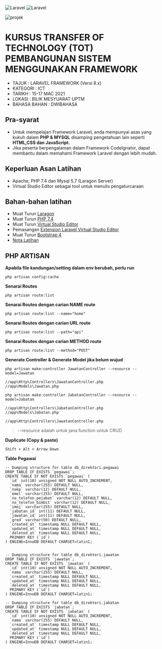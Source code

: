 ![Laravel](https://laravel.com/img/logomark.min.svg) ![Laravel](https://laravel.com/img/logotype.min.svg)

![projek](https://i.postimg.cc/15gJMpYc/laravel8.png)

# KURSUS TRANSFER OF TECHNOLOGY (TOT) PEMBANGUNAN SISTEM MENGGUNAKAN FRAMEWORK
* TAJUK : LARAVEL FRAMEWORK (Versi 8.x)
* KATEGORI : ICT
* TARIKH : 15-17 MAC 2021
* LOKASI : BILIK MESYUARAT UPTM
* BAHASA BAHAN : DWIBAHASA

## Pra-syarat
* Untuk mempelajari Framework Laravel, anda mempunyai asas yang kukuh dalam **PHP & MYSQL** disamping pengetahuan lain seperti **HTML,CSS dan JavaScript.**
* Jika peserta berpengalaman dalam Framework CodeIgnator, dapat membantu dalam memahami Framework Laravel dengan lebih mudah.

## Keperluan Asan Latihan
* Apache, PHP 7.4 dan Mysql 5.7 (Laragon Server)
* Virtual Studio Editor sebagai tool untuk menulis pengaturcaraan

## Bahan-bahan latihan
* Muat Turun [Laragon](https://sourceforge.net/projects/laragon/files/releases/4.0/laragon-full.exe)
* Muat Turun [PHP 7.4](https://windows.php.net/downloads/releases/archives/php-7.4.11-Win32-vc15-x64.zip)
* Muat Turun [Virtual Studio Editor](https://code.visualstudio.com/download)
* Pemasangan [Extension Laravel Virtual Studio Editor](https://marketplace.visualstudio.com/items?itemName=onecentlin.laravel-extension-pack)
* Muat Turun [Bootstrap 4](https://github.com/twbs/bootstrap/archive/v4.0.0.zip)
* [Nota Latihan](https://github.com/mzm-dev/laravel-latihan/wiki)

## PHP ARTISAN

**Apabila file kandungan/setting dalam env berubah, perlu run**

```php artisan config:cache```

**Senarai Routes**

```php artisan route:list```

**Senarai Routes dengan carian NAME route**

```php artisan route:list --name="home"```

**Senarai Routes dengan carian URL route**

```php artisan route:list --path="api"```

**Senarai Routes dengan carian METHOD route**

```php artisan route:list --method="POST"```

**Generate Controller & Generate Model jika belum wujud**

```
php artisan make:controller JawatanController --resource --model=Jawatan

//app\Http\Controllers\JawatanController.php
//app\Models\Jawatan.php

php artisan make:controller JabatanController --resource --model=Jabatan

//app\Http\Controllers\JabatanController.php
//app\Models\Jabatan.php

//app\Http\Controllers\JawatanController.php
```
> --resource adalah untuk jana function untuk CRUD

**Duplicate (Copy & paste)**

```Shift + Alt + Arrow Down```


**Table Pegawai**
```mysql
-- Dumping structure for table db_direktori.pegawai
DROP TABLE IF EXISTS `pegawai`;
CREATE TABLE IF NOT EXISTS `pegawai` (
  `id` int(10) unsigned NOT NULL AUTO_INCREMENT,
  `nama` varchar(255) DEFAULT NULL,
  `nokp` varchar(12) DEFAULT NULL,
  `emel` varchar(255) DEFAULT NULL,
  `no_telefon_pejabat` varchar(12) DEFAULT NULL,
  `no_telefon_bimbit` varchar(12) DEFAULT NULL,
  `imej` varchar(255) DEFAULT NULL,
  `jabatan_id` int(11) DEFAULT NULL,
  `jawatan_id` int(11) DEFAULT NULL,
  `gred` varchar(50) DEFAULT NULL,
  `created_at` timestamp NULL DEFAULT NULL,
  `updated_at` timestamp NULL DEFAULT NULL,
  `deleted_at` timestamp NULL DEFAULT NULL,
  PRIMARY KEY (`id`)
) ENGINE=InnoDB DEFAULT CHARSET=latin1;


-- Dumping structure for table db_direktori.jawatan
DROP TABLE IF EXISTS `jawatan`;
CREATE TABLE IF NOT EXISTS `jawatan` (
  `id` int(10) unsigned NOT NULL AUTO_INCREMENT,
  `nama` varchar(255) DEFAULT NULL,
  `created_at` timestamp NULL DEFAULT NULL,
  `updated_at` timestamp NULL DEFAULT NULL,
  `deleted_at` timestamp NULL DEFAULT NULL,
  PRIMARY KEY (`id`)
) ENGINE=InnoDB DEFAULT CHARSET=latin1;

-- Dumping structure for table db_direktori.jabatan
DROP TABLE IF EXISTS `jabatan`;
CREATE TABLE IF NOT EXISTS `jabatan` (
  `id` int(10) unsigned NOT NULL AUTO_INCREMENT,
  `nama` varchar(255) DEFAULT NULL,
  `created_at` timestamp NULL DEFAULT NULL,
  `updated_at` timestamp NULL DEFAULT NULL,
  `deleted_at` timestamp NULL DEFAULT NULL,
  PRIMARY KEY (`id`)
) ENGINE=InnoDB DEFAULT CHARSET=latin1;
```

